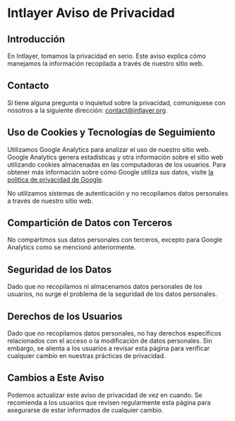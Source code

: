 # Intlayer Aviso de Privacidad

## Introducción

En Intlayer, tomamos la privacidad en serio. Este aviso explica cómo manejamos la información recopilada a través de nuestro sitio web.

## Contacto

Si tiene alguna pregunta o inquietud sobre la privacidad, comuníquese con nosotros a la siguiente dirección: [contact@intlayer.org](mailto:contact@intlayer.org).

## Uso de Cookies y Tecnologías de Seguimiento

Utilizamos Google Analytics para analizar el uso de nuestro sitio web. Google Analytics genera estadísticas y otra información sobre el sitio web utilizando cookies almacenadas en las computadoras de los usuarios. Para obtener más información sobre cómo Google utiliza sus datos, visite [la política de privacidad de Google](https://policies.google.com/privacy).

No utilizamos sistemas de autenticación y no recopilamos datos personales a través de nuestro sitio web.

## Compartición de Datos con Terceros

No compartimos sus datos personales con terceros, excepto para Google Analytics como se mencionó anteriormente.

## Seguridad de los Datos

Dado que no recopilamos ni almacenamos datos personales de los usuarios, no surge el problema de la seguridad de los datos personales.

## Derechos de los Usuarios

Dado que no recopilamos datos personales, no hay derechos específicos relacionados con el acceso o la modificación de datos personales. Sin embargo, se alienta a los usuarios a revisar esta página para verificar cualquier cambio en nuestras prácticas de privacidad.

## Cambios a Este Aviso

Podemos actualizar este aviso de privacidad de vez en cuando. Se recomienda a los usuarios que revisen regularmente esta página para asegurarse de estar informados de cualquier cambio.

